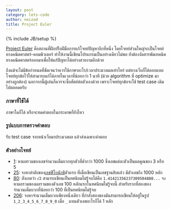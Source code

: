 ```yaml
---
layout: post
category: lets-code
author: neizod
title: Project Euler
---
```

{% include JB/setup %}

[Project Euler](http://projecteuler.net/) คือสถานที่ฝึกปรือฝีมือการแก้โจทย์ปัญหาอีกที่หนึ่ง โดยโจทย์ส่วนใหญ่จะเป็นโจทย์ทางคณิตศาสตร์-คอมพิวเตอร์ ทำให้งานนี้เขียนโปรแกรมเป็นอย่างเดียวไม่พอ ยังต้องงัดสารพัดเทคนิคทางคณิตศาสตร์ออกมาเพื่อให้แก้ปัญหาได้อย่างสวยงามอีกด้วย

ถึงแม้จะไม่มีข้อกำหนดที่ชัดเจนว่าควรใช้ภาษาอะไร/เวลาประมวลผลเท่าไหร่ แต่ทางเว็บก็ได้ออกแบบโจทย์ทุกข้อไว้ให้สามารถแก้ได้ภายในเวลาที่น้อยกว่า 1 นาที (ด้วย algorithm ที่ optimize มาอย่างถูกต้อง) นอกจากนี้ผู้เล่นก็ควรจะซื่อสัตย์ต่อตัวเองด้วย เพราะโจทย์ทุกข้อจะใช้ test case เดิมไปตลอดครับ

### ภาษาที่ใช้ได้

ภาษาใดก็ได้ หรือจะทดคำตอบในกระดาษก็ยังไหว

### รูปแบบการตรวจคำตอบ

รับ test case จากหน้าเว็บมาประมวลผล แล้วส่งเฉพาะคำตอบ

### ตัวอย่างโจทย์

- [1](http://projecteuler.net/problem=1): หาผลรวมของเลขจำนวนเต็มบวกทุกตัวที่ต่ำกว่า 1000 ซึ่งเลขแต่ละตัวเป็นผลคูณของ 3 หรือ 5
- [25](http://projecteuler.net/problem=25): จงหาลำดับของ[เลขฟีโบนักชี](http://en.wikipedia.org/wiki/Fibonacci_number)ตัวแรก ที่เมื่อเขียนเป็นเลขฐานสิบแล้ว มีตัวเลขถึง 1000 หลัก
- [80](http://projecteuler.net/problem=80): สังเกตว่า `√2` สามารถเขียนเป็นทศนิยมไม่รู้จบได้คือ `1.41421356237309504880...` จงหาผลรวมของผลรวมของตัวเลข 100 หลักแรกในทศนิยมไม่รู้จบนี้ สำหรับรากที่สองของจำนวนเต็มบวกที่น้อยกว่า 100 ที่เป็นทศนิยมไม่รู้จบ
- [206](http://projecteuler.net/problem=206): จงหาจำนวนเต็มบวกเพียงหนึ่งเดียว ที่กำลังสองของมันสามารถเขียนให้อยู่ในรูป `1_2_3_4_5_6_7_8_9_0` เมื่อ `_` แทนตัวเลขอะไรก็ได้ 1 หลัก

